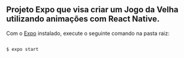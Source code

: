 <h2>
	Projeto Expo que visa criar um Jogo da Velha utilizando animações com React Native.
</h2>

<p>
	Com o <a href="https://docs.expo.io/get-started/installation/">Expo</a> instalado, execute o seguinte comando na pasta raiz:
</p>

```console

$ expo start

```